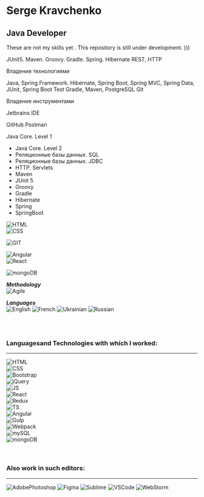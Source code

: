 # Serge Kravchenko
## Java Developer

These are not my skills yet . 
This repository is still under development. )))

 JUnit5. Maven. Groovy. Gradle. Spring. Hibernate
 REST, HTTP

Владение технологиями

Java, Spring Framework. Hibernate,
Spring Boot, Spring MVC, Spring Data, JUnit, Spring Boot Test
Gradle, Maven, PostgreSQL
Git

Владение инструментами

Jetbrains IDE

GitHub
Postman

Java Core. Level 1 
 - Java Core. Level 2
 - Реляционные базы данных. SQL
 - Реляционные базы данных. JDBC
 - HTTP. Servlets
 - Maven
 - JUnit 5
 - Groovy
 - Gradle
 - Hibernate
 - Spring
 - SpringBoot
 
![HTML](https://img.shields.io/badge/-HTML-090909?style=plastic&logo=html5)  
![CSS](https://img.shields.io/badge/-CSS-090909?style=plastic&logo=css3)  

![GIT](https://img.shields.io/badge/-GIT-090909?style=plastic&logo=git)  
 
![Angular](https://img.shields.io/badge/-Angular-090909?style=plastic&logo=angular)  
![React](https://img.shields.io/badge/-React-090909?style=plastic&logo=react) 

![mongoDB](https://img.shields.io/badge/-mongoDB-090909?style=plastic&logo=mongoDB)

**_Methodology_**  
![Agile](https://img.shields.io/badge/-Agile-090909?style=plastic&logo=agile)  

**_Languages_**  
![English](https://img.shields.io/badge/English-intermediate-yellowgreen)
![French](https://img.shields.io/badge/French-intermediate-yellowgreen)
![Ukrainian](https://img.shields.io/badge/Ukrainian-native-yellowgreen)
![Russian](https://img.shields.io/badge/Russian-native-yellowgreen)


<br><br>
### **Languages ​​and Technologies with which I worked:**
---

![HTML](https://img.shields.io/badge/-HTML-555555?style=for-the-badge&logo=html5&logoColor=dd4b25)  
![CSS](https://img.shields.io/badge/-CSS-555555?style=for-the-badge&logo=css3&logoColor=0068b2)  
![Bootstrap](https://img.shields.io/badge/-Bootstrap&#160;4-555555?style=for-the-badge&logo=Bootstrap&logoColor=69419a)  
![jQuery](https://img.shields.io/badge/-jQuery-555555?style=for-the-badge&logo=jQuery&logoColor=0065aa)  
![JS](https://img.shields.io/badge/-JavaScript-555555?style=for-the-badge&logo=JavaScript&logoColor=efd81d)  
![React](https://img.shields.io/badge/-React-555555?style=for-the-badge&logo=React&logoColor=79d8f7)  
![Redux](https://img.shields.io/badge/-Redux-555555?style=for-the-badge&logo=Redux&logoColor=7c41be)  
![TS](https://img.shields.io/badge/-TypeScript-555555?style=for-the-badge&logo=TypeScript&logoColor=2f74c0)  
![Angular](https://img.shields.io/badge/-Angular-555555?style=for-the-badge&logo=Angular&logoColor=bf0033)  
![Gulp](https://img.shields.io/badge/-Gulp-555555?style=for-the-badge&logo=Gulp&logoColor=ca4545)  
![Webpack](https://img.shields.io/badge/-Webpack-555555?style=for-the-badge&logo=Webpack&logoColor=8acff3)  
![mySQL](https://img.shields.io/badge/-mySQL-555555?style=for-the-badge&logo=mySQL&logoColor=dd8a00)  
![mongoDB](https://img.shields.io/badge/-mongoDB-555555?style=for-the-badge&logo=mongoDB&logoColor=0fa64d)  
<br><br>
### **Also work in such editors:**
---
![AdobePhotoshop](https://img.shields.io/badge/-AdobePhotoshop-555555?style=for-the-badge&logo=AdobePhotoshop&logoColor=001d34)
![Figma](https://img.shields.io/badge/-Figma-555555?style=for-the-badge&logo=Figma&logoColor=0ac97f)
![Sublime](https://img.shields.io/badge/-Sublime&#160;Text&#160;3-555555?style=for-the-badge&logo=Sublimetext&logoColor=orange)
![VSCode](https://img.shields.io/badge/-VSCode-555555?style=for-the-badge&logo=VisualStudioCode&logoColor=0187cd)
![WebStorm](https://img.shields.io/badge/-WebStorm-555555?style=for-the-badge&logo=WebStorm&logoColor=000)
<br><br>
